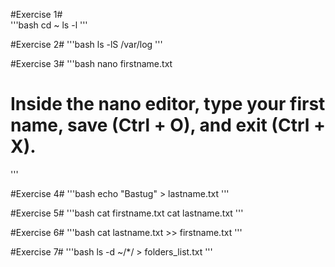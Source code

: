 #Exercise 1#  
'''bash
cd ~
ls -l
'''

#Exercise 2#
'''bash
ls -lS /var/log
'''

#Exercise 3#
'''bash
nano firstname.txt
# Inside the nano editor, type your first name, save (Ctrl + O), and exit (Ctrl + X).
'''

#Exercise 4#
'''bash
echo "Bastug" > lastname.txt
'''

#Exercise 5#
'''bash
cat firstname.txt
cat lastname.txt
'''

#Exercise 6#
'''bash
cat lastname.txt >> firstname.txt
'''

#Exercise 7#
'''bash
ls -d ~/*/ > folders_list.txt
'''
